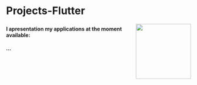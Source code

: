 # Projects-Flutter

<html>
  <a href="https://github.com/AndreZila01/Projects-Flutter"><img src="https://external-content.duckduckgo.com/iu/?u=https%3A%2F%2Facademind.com%2Fstatic%2F82471063091d8dd5c25baba64914d893%2Fc1b63%2Fflutter.png" align="right" height="150px auto"></a>
  <p><h5>
  <h4>I apresentation my applications at the moment available:</h4>
  <h5>...</h5>
  
 
